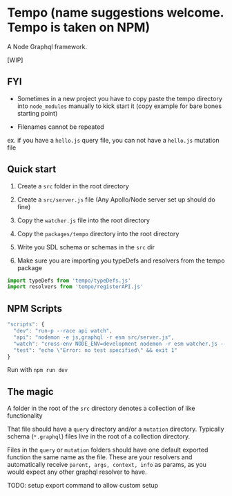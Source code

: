 # Tempo (name suggestions welcome. Tempo is taken on NPM)

A Node Graphql framework.

[WIP]

## FYI

- Sometimes in a new project you have to copy paste the tempo directory into `node_modules` manually to kick start it (copy example for bare bones starting point)

- Filenames cannot be repeated

ex. if you have a `hello.js` query file, you can not have a `hello.js` mutation file

## Quick start

1. Create a `src` folder in the root directory

1. Create a `src/server.js` file (Any Apollo/Node server set up should do fine)

1. Copy the `watcher.js` file into the root directory

1. Copy the `packages/tempo` directory into the root directory

1. Write you SDL schema or schemas in the `src` dir

1. Make sure you are importing you typeDefs and resolvers from the tempo package

```js
import typeDefs from 'tempo/typeDefs.js'
import resolvers from 'tempo/registerAPI.js'
```

## NPM Scripts

```js
"scripts": {
  "dev": "run-p --race api watch",
  "api": "nodemon -e js,graphql -r esm src/server.js",
  "watch": "cross-env NODE_ENV=development nodemon -r esm watcher.js --watch src/**/*.graphql",
  "test": "echo \"Error: no test specified\" && exit 1"
}
```

Run with `npm run dev`

## The magic

A folder in the root of the `src` directory denotes a collection of like functionality

That file should have a `query` directory and/or a `mutation` directory. Typically schema (`*.graphql`) files live in the root of a collection directory.

Files in the `query` or `mutation` folders should have one default exported function the same name as the file. These are your resolvers and automatically receive `parent, args, context, info` as params, as you would expect any other graphql resolver to have.

TODO: setup export command to allow custom setup
